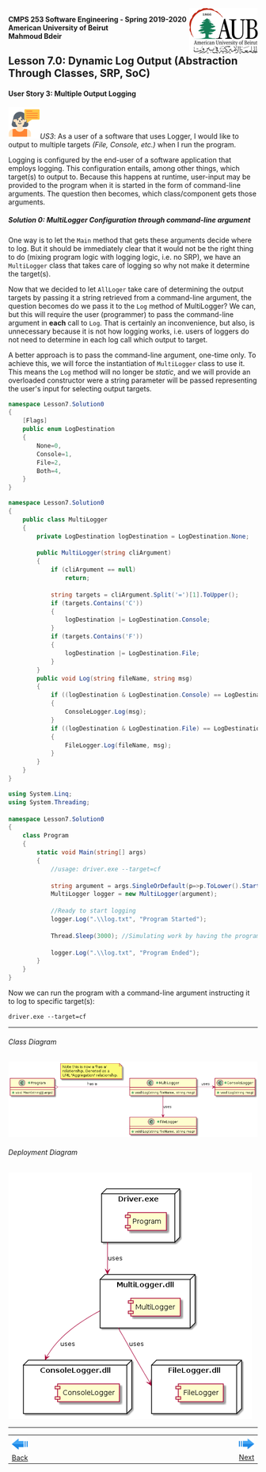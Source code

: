 <img style="float: right;" src="../../../Images/aublogosmall.png"> 

**CMPS 253 Software Engineering - Spring 2019-2020 \
American University of Beirut \
Mahmoud Bdeir**


## Lesson 7.0: Dynamic Log Output (Abstraction Through Classes, SRP, SoC)

#### User Story 3: Multiple Output Logging
![user story](../../../Images/userstory.png 'User Story')*US3*: As a user of a software that uses Logger, I would like to output to multiple targets *(File, Console, etc.)* when I run the program.

Logging is configured by the end-user of a software application that employs logging. This configuration entails, among other things, which target(s) to output to. Because this happens at runtime, user-input may be provided to the program when it is started in the form of command-line arguments. The question then becomes, which class/component gets those arguments. 

##### Solution 0: MultiLogger Configuration through command-line argument
One way is to let the `Main` method that gets these arguments decide where to log. But it should be immediately clear that it would not be the right thing to do (mixing program logic with logging logic, i.e. no SRP), we have an `MultiLogger` class that takes care of logging so why not make it determine the target(s).

Now that we decided to let `AllLoger` take care of determining the output targets by passing it a string retrieved from a command-line argument, the question becomes do we pass it to the `Log` method of MultiLogger? We can, but this will require the user (programmer) to pass the command-line argument in **each** call to `Log`. That is certainly an inconvenience, but also, is unnecessary because it is not how logging works, i.e. users of loggers do not need to determine in each log call which output to target.

A better approach is to pass the command-line argument, one-time only. To achieve this, we will force the instantiation of `MultiLogger` class to use it. This means the `Log` method will no longer be *static*, and we will provide an overloaded constructor were a string parameter will be passed representing the user's input for selecting output targets.


```C#
namespace Lesson7.Solution0
{
    [Flags]
    public enum LogDestination
    {
        None=0,
        Console=1,
        File=2,
        Both=4,
    }
}
```

```C#
namespace Lesson7.Solution0
{
    public class MultiLogger
    {
        private LogDestination logDestination = LogDestination.None;

        public MultiLogger(string cliArgument)
        {
            if (cliArgument == null)
                return;

            string targets = cliArgument.Split('=')[1].ToUpper();
            if (targets.Contains('C'))
            {
                logDestination |= LogDestination.Console;
            }
            if (targets.Contains('F'))
            {
                logDestination |= LogDestination.File;
            }
        }
        public void Log(string fileName, string msg)
        {
            if ((logDestination & LogDestination.Console) == LogDestination.Console)
            {
                ConsoleLogger.Log(msg);
            }
            if ((logDestination & LogDestination.File) == LogDestination.File)
            {
                FileLogger.Log(fileName, msg);
            }
        }
    }
}
```

```C#
using System.Linq;
using System.Threading;

namespace Lesson7.Solution0
{
    class Program
    {
        static void Main(string[] args)
        {
            //usage: driver.exe --target=cf

            string argument = args.SingleOrDefault(p=>p.ToLower().StartsWith("--target="));
            MultiLogger logger = new MultiLogger(argument);

            //Ready to start logging
            logger.Log(".\\log.txt", "Program Started");

            Thread.Sleep(3000); //Simulating work by having the program sleep for 3 seconds

            logger.Log(".\\log.txt", "Program Ended");
        }
    }
}
```

Now we can run the program with a command-line argument instructing it to log to specific target(s):
```
driver.exe --target=cf
```
_____

###### Class Diagram
![Lesson 6 Class Diagram](../images/Class-Diagram.png)
###### Deployment Diagram
![Lesson 6 Deployment Diagram](../images/Deployment-Diagram.png)

____

<table style='width=100%;'>
<tr>
<td><a href="../../../Lesson%2006%20Multiple%20Output%20Log/Solution%201%20MultiLogger%20Class%20and%20Library/Source%20Code"><img src='../../../Images/leftarrow.png'> Back</a></td>
<td width="100%"></td>
<td><a href="../../Solution%201%20Configuration%20File/Source%20Code"><img src='../../../Images/rightarrow.png'> Next</a></td>
</tr>
</table>
